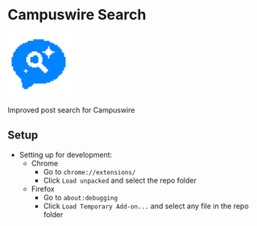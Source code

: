 # Campuswire Search

![logo](/icons/logo-128.png)

Improved post search for Campuswire

## Setup
  - Setting up for development:
    - Chrome
	    - Go to `chrome://extensions/`
	    - Click `Load unpacked` and select the repo folder
    - Firefox
	    - Go to `about:debugging`
	    - Click `Load Temporary Add-on...` and select any file in the repo folder